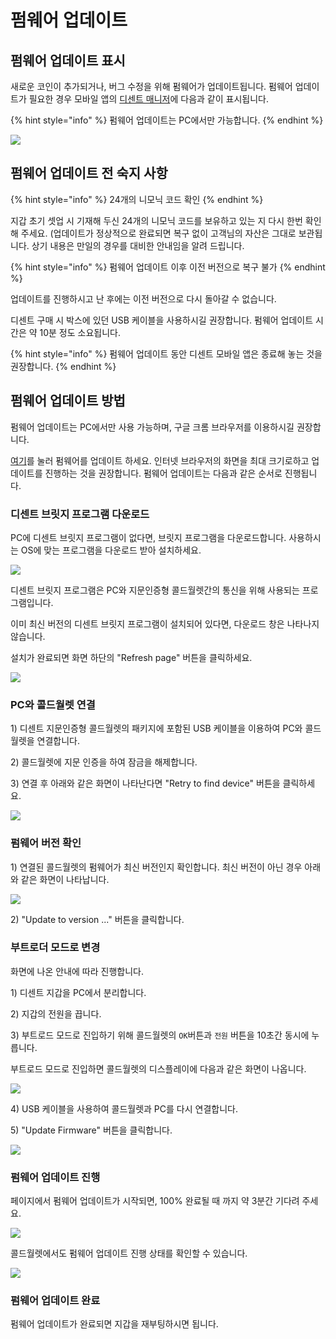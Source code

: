 # 펌웨어 업데이트

## 펌웨어 업데이트 표시

새로운 코인이 추가되거나, 버그 수정을 위해 펌웨어가 업데이트됩니다. 펌웨어 업데이트가 필요한 경우 모바일 앱의 [디센트 매니저](../../mobile-app/mobile-app-dcent-manager/)에 다음과 같이 표시됩니다.

{% hint style="info" %}
펌웨어 업데이트는 PC에서만 가능합니다.
{% endhint %}

![](../../.gitbook/assets/image%20%28159%29.png)

## 펌웨어 업데이트 전 숙지 사항

{% hint style="info" %}
24개의 니모닉 코드 확인
{% endhint %}

지갑 초기 셋업 시 기재해 두신 24개의 니모닉 코드를 보유하고 있는 지 다시 한번 확인해 주세요. \(업데이트가 정상적으로 완료되면 복구 없이 고객님의 자산은 그대로 보관됩니다. 상기 내용은 만일의 경우를 대비한 안내임을 알려 드립니다.

{% hint style="info" %}
펌웨어 업데이트 이후 이전 버전으로 복구 불가
{% endhint %}

업데이트를 진행하시고 난 후에는 이전 버전으로 다시 돌아갈 수 없습니다.

디센트 구매 시 박스에 있던 USB 케이블을 사용하시길 권장합니다. 펌웨어 업데이트 시간은 약 10분 정도 소요됩니다. 

{% hint style="info" %}
펌웨어 업데이트 동안 디센트 모바일 앱은 종료해 놓는 것을 권장합니다.
{% endhint %}

## 펌웨어 업데이트 방법

펌웨어 업데이트는 PC에서만 사용 가능하며, 구글 크롬 브라우저를 이용하시길 권장합니다. 

[여기](https://fwu.dcentwallet.com/)를 눌러 펌웨어를 업데이트 하세요. 인터넷 브라우저의 화면을 최대 크기로하고 업데이트를 진행하는 것을 권장합니다. 펌웨어 업데이트는 다음과 같은 순서로 진행됩니다.

### 디센트 브릿지 프로그램 다운로드

PC에 디센트 브릿지 프로그램이 없다면, 브릿지 프로그램을 다운로드합니다. 사용하시는 OS에 맞는 프로그램을 다운로드 받아 설치하세요.

![](../../.gitbook/assets/image%20%28144%29.png)

디센트 브릿지 프로그램은 PC와 지문인증형 콜드월렛간의 통신을 위해 사용되는 프로그램입니다.

이미 최신 버전의 디센트 브릿지 프로그램이 설치되어 있다면, 다운로드 창은 나타나지 않습니다.

설치가 완료되면 화면 하단의 "Refresh page" 버튼을 클릭하세요.

![](../../.gitbook/assets/image%20%2853%29.png)

### PC와 콜드월렛 연결

1\) 디센트 지문인증형 콜드월렛의 패키지에 포함된 USB 케이블을 이용하여 PC와 콜드월렛을 연결합니다.

2\) 콜드월렛에 지문 인증을 하여 잠금을 해제합니다.

3\) 연결 후 아래와 같은 화면이 나타난다면 "Retry to find device" 버튼을 클릭하세요.

![](../../.gitbook/assets/image%20%28181%29.png)

### 펌웨어 버전 확인

1\) 연결된 콜드월렛의 펌웨어가 최신 버전인지 확인합니다. 최신 버전이 아닌 경우 아래와 같은 화면이 나타납니다.

![](../../.gitbook/assets/image%20%28111%29.png)

2\) "Update to version ..." 버튼을 클릭합니다.

### 부트로더 모드로 변경

화면에 나온 안내에 따라 진행합니다.

1\) 디센트 지갑을 PC에서 분리합니다.

2\) 지갑의 전원을 끕니다.

3\) 부트로드 모드로 진입하기 위해 콜드월렛의 `OK`버튼과 `전원` 버튼을 10초간 동시에 누릅니다.

부트로드 모드로 진입하면 콜드월렛의 디스플레이에 다음과 같은 화면이 나옵니다.

![](../../.gitbook/assets/image%20%2818%29.png)

4\) USB 케이블을 사용하여 콜드월렛과 PC를 다시 연결합니다.

5\) "Update Firmware" 버튼을 클릭합니다.

![](../../.gitbook/assets/image%20%2863%29.png)

### 펌웨어 업데이트 진행

페이지에서 펌웨어 업데이트가 시작되면, 100% 완료될 때 까지 약 3분간 기다려 주세요. 

![](../../.gitbook/assets/image%20%2810%29.png)

콜드월렛에서도 펌웨어 업데이트 진행 상태를 확인할 수 있습니다.

![](../../.gitbook/assets/image%20%28174%29.png)

### 펌웨어 업데이트 완료

펌웨어 업데이트가 완료되면 지갑을 재부팅하시면 됩니다.

